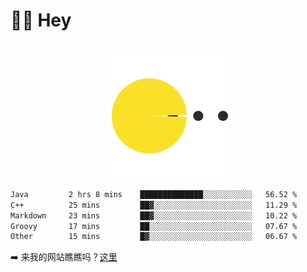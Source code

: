 
# 👋🏻 Hey
<div align="center">
	<br>
	<img src="https://raw.githubusercontent.com/Aniket965/Aniket965/master/pacman.svg?sanitize=true" width="200" height="200">
	<br>
</div>

<!--START_SECTION:waka-->

```txt
Java         2 hrs 8 mins    ██████████████░░░░░░░░░░░   56.52 %
C++          25 mins         ██▓░░░░░░░░░░░░░░░░░░░░░░   11.29 %
Markdown     23 mins         ██▓░░░░░░░░░░░░░░░░░░░░░░   10.22 %
Groovy       17 mins         ██░░░░░░░░░░░░░░░░░░░░░░░   07.67 %
Other        15 mins         █▓░░░░░░░░░░░░░░░░░░░░░░░   06.67 %
```

<!--END_SECTION:waka-->

 ➡️  来我的网站瞧瞧吗？[这里](https://www.shaolongfei.com)
